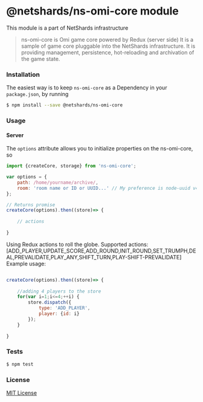# @netshards/ns-omi-core module

This module is a part of NetShards infrastructure
>ns-omi-core is Omi game core powered by Redux (server side)
>It is a sample of game core pluggable into the NetShards infrastructure. It is providing management, persistence, hot-reloading and archivation of the game state.

### Installation

The easiest way is to keep `ns-omi-core` as a Dependency in your `package.json`, by running

```bash
$ npm install --save @netshards/ns-omi-core
```

### Usage 
#### Server

The `options` attribute allows you to initialize properties on the ns-omi-core, so

```js
import {createCore, storage} from 'ns-omi-core';

var options = {
    path: /home/yourname/archive/,
    room: 'room name or ID or UUID...' // My preference is node-uuid v4
};

// Returns promise
createCore(options).then((store)=> {
    
    // actions
    
}
```

Using Redux actions to roll the globe. Supported actions: [ADD_PLAYER,UPDATE_SCORE,ADD_ROUND,INIT_ROUND,SET_TRUMPH,DEAL,PREVALIDATE,PLAY_ANY,SHIFT_TURN,PLAY-SHIFT-PREVALIDATE]
Example usage:

```js

createCore(options).then((store)=> {
    
    //adding 4 players to the store
    for(var i=1;i<=4;++i) {
        store.dispatch({
            type: 'ADD_PLAYER',
            player: {id: i}
        });
    }
    
}
```

### Tests

```bash
$ npm test
```

### License
[MIT License](./LICENSE)